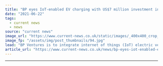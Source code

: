 ```yaml
---
title: "BP eyes IoT-enabled EV charging with US$7 million investment in IoTecha"
date: "2021-06-22"
tags: 
  - current news
  - news
source: "current news"
image_url: "https://www.current-news.co.uk/static/images/_400x400_crop_center-center/electric-vehicle-charging-image-BP-Pulse.jpg"
image_fp: "/assets/img/post_thumbnails/94.jpg"
lead: "​BP Ventures is to integrate internet of things (IoT) electric vehicle (EV) charging firm IoTecha’s products into its EV infrastructure following a US$7 million (£5 million) investment."
article_url: "https://www.current-news.co.uk/news/bp-eyes-iot-enabled-ev-charging-with-us-7-million-investment-in-iotecha?utm_source=rss-feeds&utm_medium=rss&utm_campaign=rss"
---
```


---
